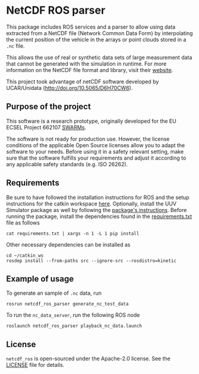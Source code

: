 # NetCDF ROS parser

This package includes ROS services and a parser to allow using data extracted
from a NetCDF file (Network Common Data Form) by interpolating the current
position of the vehicle in the arrays or point clouds stored in a `.nc` file.

This allows the use of real or synthetic data sets of large measurement data that
cannot be generated with the simulation in runtime. For more information on the
NetCDF file format and library, visit their [website](https://www.unidata.ucar.edu/software/netcdf/).

This project took advantage of netCDF software developed by UCAR/Unidata (http://doi.org/10.5065/D6H70CW6).

## Purpose of the project

This software is a research prototype, originally developed for the EU ECSEL
Project 662107 [SWARMs](http://swarms.eu/).

The software is not ready for production use. However, the license conditions of the
applicable Open Source licenses allow you to adapt the software to your needs.
Before using it in a safety relevant setting, make sure that the software
fulfills your requirements and adjust it according to any applicable safety
standards (e.g. ISO 26262).

## Requirements

Be sure to have followed the installation instructions for ROS and the setup
instructions for the catkin workspace [here](http://wiki.ros.org/kinetic/Installation/Ubuntu).
Optionally, install the UUV Simulator package as well by following the [package's instructions](https://uuvsimulator.github.io/installation.html).
Before running the package, install the dependencies found in the
[requirements.txt](requirements.txt) file as follows

```
cat requirements.txt | xargs -n 1 -L 1 pip install
```

Other necessary dependencies can be installed as

```
cd ~/catkin_ws
rosdep install --from-paths src --ignore-src --rosdistro=kinetic
```

## Example of usage

To generate an sample of `.nc` data, run

```
rosrun netcdf_ros_parser generate_nc_test_data
```

To run the `nc_data_server`, run the following ROS node

```
roslaunch netcdf_ros_parser playback_nc_data.launch
```

## License

`netcdf_ros` is open-sourced under the Apache-2.0 license. See the
[LICENSE](LICENSE) file for details.
